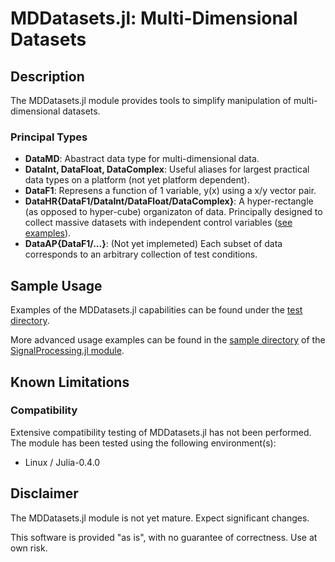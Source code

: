 # MDDatasets.jl: Multi-Dimensional Datasets

## Description

The MDDatasets.jl module provides tools to simplify manipulation of multi-dimensional datasets.

### Principal Types

 - **DataMD**: Abastract data type for multi-dimensional data.
 - **DataInt, DataFloat, DataComplex**: Useful aliases for largest practical data types on a platform (not yet platform dependent).
 - **DataF1**: Represens a function of 1 variable, y(x) using a x/y vector pair.
 - **DataHR{DataF1/DataInt/DataFloat/DataComplex}**: A hyper-rectangle (as opposed to hyper-cube) organizaton of data.  Principally designed to collect massive datasets with independent control variables ([see examples](#SampleUsage)).
 - **DataAP{DataF1/...}**: (Not yet implemeted) Each subset of data corresponds to an arbitrary collection of test conditions.

<a name="SampleUsage"></a>
## Sample Usage

Examples of the MDDatasets.jl capabilities can be found under the [test directory](test/).

More advanced usage examples can be found in the [sample directory](https://github.com/ma-laforge/SignalProcessing.jl/tree/master/sample) of the [SignalProcessing.jl module](https://github.com/ma-laforge/SignalProcessing.jl).

## Known Limitations

### Compatibility

Extensive compatibility testing of MDDatasets.jl has not been performed.  The module has been tested using the following environment(s):

 - Linux / Julia-0.4.0

## Disclaimer

The MDDatasets.jl module is not yet mature.  Expect significant changes.

This software is provided "as is", with no guarantee of correctness.  Use at own risk.
